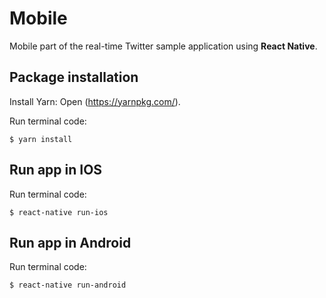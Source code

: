 # Mobile

Mobile part of the real-time Twitter sample application using **React Native**.

## Package installation

Install Yarn:
Open (https://yarnpkg.com/).

Run terminal code:
```
$ yarn install
```

## Run app in IOS

Run terminal code:
```
$ react-native run-ios
```

## Run app in Android

Run terminal code:
```
$ react-native run-android